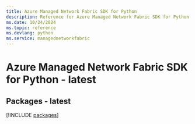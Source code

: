 ```yaml
---
title: Azure Managed Network Fabric SDK for Python
description: Reference for Azure Managed Network Fabric SDK for Python
ms.date: 10/24/2024
ms.topic: reference
ms.devlang: python
ms.service: managednetworkfabric
---
```

# Azure Managed Network Fabric SDK for Python - latest
## Packages - latest
[!INCLUDE [packages](managed-network-fabric-index.md)]